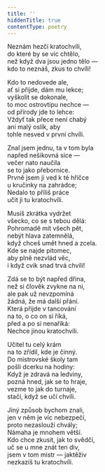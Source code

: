 ```yaml
---
title: ''
hiddenTitle: true
contentType: poetry
---
```


<section>

Neznám hezčí kratochvíli,\
do které by se víc chtělo,  
než když dva jsou jedno tělo —  
kdo to neznáš, zkus to chvíli!

</section>

<section>

Kdo to nedovede ale,  
ať si přijde, dám mu lekce;  
vyškolit se dokonale,  
to moc ostrovtipu nechce —  
od přírody jde to lehce:  
Vždyť tak přece není chabý  
ani malý oslík, aby  
tohle nesved v první chvíli.

</section>

<section>

Znal jsem jednu, ta v tom byla  
napřed nešikovná sice —  
večer nato naučila  
se to jako přebornice.  
Prvně jsem ji ved k té hříčce  
u kručinky na zahrádce;  
Nedalo to příliš práce  
učit ji tu kratochvíli.

</section>

<section>

Musíš zkrátka vydržet  
všecko, co se s tebou dělá:  
Pohromadě mít všech pět,  
nebýt hlava zatemnělá,  
když chceš umět hned a zcela.  
Kde se najde pitomec,  
aby plně nezvlád věc,  
i když cvik snad trvá chvíli!

</section>

<section>

Zdá se to být napřed dřina,  
než si člověk zvykne na ni,  
ale pak už nevzpomíná  
žádná, že má další přání.  
Která přijde v tancování  
na to, o co on si říká,  
před a po si nenaříká:  
Nechce jinou kratochvíli.

</section>

<section>

Učitel tu celý krám  
na to zřídil, kde je činný.  
Do mistrovské školy tam  
pošli dcerku na hodiny:  
Když je zdravá na ledviny,  
pozná hned, jak se to hraje,  
vezme to jak do turnaje,  
stačí, když se učí chvíli.

</section>

<section>

Jiný způsob bychom znali,  
jen v něm je víc nebezpečí,  
proto nezaslouží chvály;  
Námaha je mnohem větší.  
Kdo chce zkusit, jak to svědčí,  
uč se u mne znát ten div,  
jsem v tom mistr — jaktěživ  
nezkazíš tu kratochvíli.

</section>
